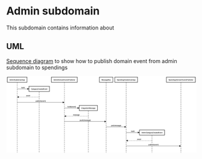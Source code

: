 # Admin subdomain

This subdomain contains information about 

## UML

[Sequence diagram](https://sequencediagram.org/index.html#initialData=A4QwTgLglgxloDsIAICCATAtlBBlArgEboD2mIOqwwAUDRtnkaeZdQLQB8AVAMIgQApgHMSYAJ68wggYPQBRAG6CkALkL4oAG3T0sOAsTIUEVYAB527fkNESpMoQuVrBLiHQYHmxtsC5eCAAivghKKhAAzgAKRFpQkQAWgmCqwHEJiQAUbhEAlHqMIaxh7jEZSSlc3ACSSCJgAlAkCACygpGRIMKC6po6Oe4FdbaN0C3tnd2CVpyBxSbhSOWE8ZWpmB1dPYU4CzhLUbGrmVWck9uCAEL4kWm32ZtTPQUX0zeRXLjAKug4wpFDCwTGZ7lotFknpcCt9fv9AT4SmZqoEbCIxJJpLJnBE+tpdKjZHZMY45IdZrCEH8EACgaFQbkkDRKdTaYiQRxOCz4ftShEVmtkql0ickoN8nRJXQgA) to show how to publish domain event from admin subdomain to spendings

![](https://raw.githubusercontent.com/valexl/financial_consultant/master/docs/admin/Move%20domain%20event%20from%20admin%20subdomain%20to%20spendings%20subdomain.png)
